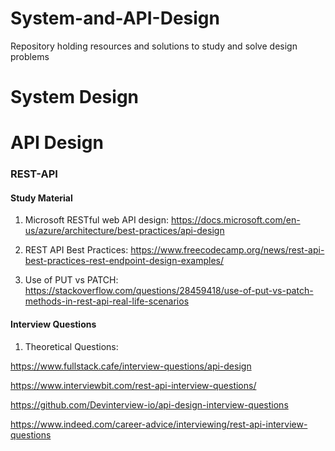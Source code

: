 # System-and-API-Design
Repository holding resources and solutions to study and solve design problems 

# System Design 

# API Design 
### REST-API
#### Study Material
1. Microsoft RESTful web API design:
https://docs.microsoft.com/en-us/azure/architecture/best-practices/api-design

2. REST API Best Practices:
https://www.freecodecamp.org/news/rest-api-best-practices-rest-endpoint-design-examples/

3. Use of PUT vs PATCH: 
https://stackoverflow.com/questions/28459418/use-of-put-vs-patch-methods-in-rest-api-real-life-scenarios

#### Interview Questions 
1. Theoretical Questions:

https://www.fullstack.cafe/interview-questions/api-design

https://www.interviewbit.com/rest-api-interview-questions/

https://github.com/Devinterview-io/api-design-interview-questions

https://www.indeed.com/career-advice/interviewing/rest-api-interview-questions
